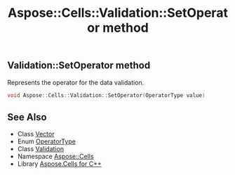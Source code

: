 ﻿---
title: Aspose::Cells::Validation::SetOperator method
linktitle: SetOperator
second_title: Aspose.Cells for C++ API Reference
description: 'Aspose::Cells::Validation::SetOperator method. Represents the operator for the data validation in C++.'
type: docs
weight: 700
url: /cpp/aspose.cells/validation/setoperator/
---
## Validation::SetOperator method


Represents the operator for the data validation.

```cpp
void Aspose::Cells::Validation::SetOperator(OperatorType value)
```

## See Also

* Class [Vector](../../vector/)
* Enum [OperatorType](../../operatortype/)
* Class [Validation](../)
* Namespace [Aspose::Cells](../../)
* Library [Aspose.Cells for C++](../../../)
